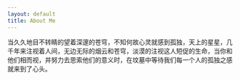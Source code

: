 ```yaml
---
layout: default
title: About Me
---
```

当久久地目不转睛的望着深邃的苍穹，不知何故心灵就感到孤独，天上的星星，几千年来注视着人间，无边无际的烟云和苍穹，淡漠的注视这人短促的生命，当你和他们相而视，并努力去思索他们的意义时，在坟墓中等待我们每一个人的孤独之感就来到了心头。